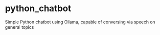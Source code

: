 # python_chatbot
Simple Python chatbot using Ollama, capable of conversing via speech on general topics
